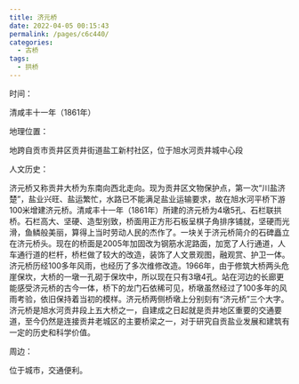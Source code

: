 ```yaml
---
title: 济元桥
date: 2022-04-05 00:15:43
permalink: /pages/c6c440/
categories:
  - 古桥
tags:
  - 拱桥 
---
```

时间：

清咸丰十一年（1861年）

地理位置：

地跨自贡市贡井区贡井街道盐工新村社区，位于旭水河贡井城中心段

人文历史：

济元桥又称贡井大桥为东南向西北走向。现为贡井区文物保护点，第一次“川盐济楚”，盐业兴旺、盐运繁忙，水路已不能满足盐业运输要求，故在旭水河平桥下游100米增建济元桥。清咸丰十一年（1861年）所建的济元桥为4墩5孔、石栏联拱桥。石栏高大、坚硬、造型别致，桥面用正方形石板呈棋子角排序铺就，坚硬而光滑，鱼鳞般美丽，算得上当时劳动人民的杰作了。一块关于济元桥简介的石碑矗立在济元桥头。现在的桥面是2005年加固改为钢筋水泥路面，加宽了人行通道，人车通行道的栏杆，桥栏做了较大的改造，装饰了人文景观图，融观赏、护卫一体。济元桥历经100多年风雨，也经历了多次维修改造。1966年，由于修筑大桥两头危崖保坎，大桥的一墩一孔砌于保坎中，所以现在只有3墩4孔。站在河边的长廊更能感受济元桥的古今一体，桥下的龙门石依稀可见，桥墩虽然经过了100多年的风雨考验，依旧保持着当初的模样。济元桥两侧桥墩上分别刻有“济元桥”三个大字。济元桥是旭水河贡井段上五大桥之一，自建成之日起就是贡井地区重要的交通要道，至今仍然是连接贡井老城区的主要桥梁之一，对于研究自贡盐业发展和建筑有一定的历史和科学价值。

周边：

位于城市，交通便利。
